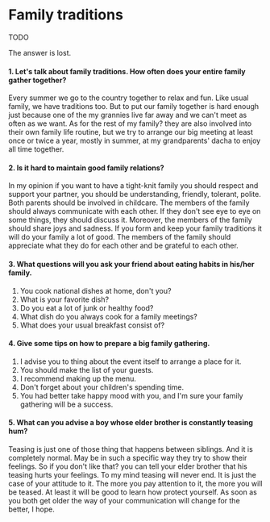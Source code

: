 # Family traditions

TODO

The answer is lost.

#### 1. Let's talk about family traditions. How often does your entire family gather together?

Every summer we go to the country together to relax and fun. Like usual family, we have traditions too. But to put our family together is hard enough just because one of the my grannies live far away and we can't meet as often as we want. As for the rest of my family? they are also involved into their own family life routine, but we try to arrange our big meeting at least once or twice a year, mostly in summer, at my grandparents' dacha to enjoy all time together.

#### 2. Is it hard to maintain good family relations?

In my opinion if you want to have a tight-knit family you should respect and support your partner, you should be understanding, friendly, tolerant, polite. Both parents should be involved in childcare. The members of the family should always communicate with each other. If they don't see eye to eye on some things, they should discuss it. Moreover, the members of the family should share joys and sadness. If you form and keep your family traditions it will do your family a lot of good. The members of the family should appreciate what they do for each other and be grateful to each other.

#### 3. What questions will you ask your friend about eating habits in his/her family.

1. You cook national dishes at home, don't you?
2. What is your favorite dish?
3. Do you eat a lot of junk or healthy food?
4. What dish do you always cook for a family meetings?
5. What does your usual breakfast consist of?

#### 4. Give some tips on how to prepare a big family gathering.

1. I advise you to thing about the event itself to arrange a place for it.
2. You should make the list of your guests.
3. I recommend making up the menu.
4. Don't forget about your children's spending time.
5. You had better take happy mood with you, and I'm sure your family gathering will be a success.

#### 5. What can you advise a boy whose elder brother is constantly teasing hum?

Teasing is just one of those thing that happens between siblings. And it is completely normal. May be in such a specific way they try to show their feelings. So if you don't like that? you can tell your elder brother that his teasing hurts your feelings. To my mind teasing will never end. It is just the case of your attitude to it. The more you pay attention to it, the more you will be teased. At least it will be good to learn how protect yourself. As soon as you both get older the way of your communication will change for the better, I hope.





